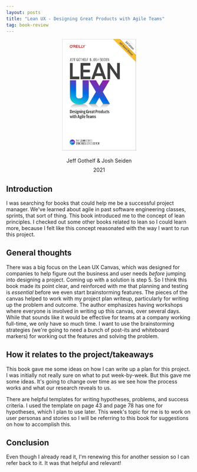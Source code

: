 ```yaml
---
layout: posts
title: "Lean UX - Designing Great Products with Agile Teams"
tag: book-review
---
```


<div style="text-align: center;">
  <img src="/assets/images/books/lean-ux.jpg" alt="Lean UX book" width="200" style="margin-bottom: 10px;">
  <div style="line-height: 1.4; margin-top: 5px;">
    <h4 style="margin: 5px 0; font-weight: normal;">Jeff Gothelf & Josh Seiden</h4>
    <h4 style="margin: 5px 0; font-weight: normal;">2021</h4>
  </div>
</div>

## Introduction

I was searching for books that could help me be a successful project manager. We've learned about agile in past software engineering classes, sprints, that sort of thing. This book introduced me to the concept of lean principles. I checked out some other books related to lean so I could learn more, because I felt like this concept reasonated with the way I want to run this project.

## General thoughts
There was a big focus on the Lean UX Canvas, which was designed for companies to help figure out the business and user needs *before* jumping into designing a project. Coming up with a solution is step 5. So I think this book made its point clear, and reinforced with me that planning and testing is *essential* before we even start brainstorming features. The pieces of the canvas helped to work with my project plan writeup, particularly for writing up the problem and outcome. The author emphasizes having workshops where everyone is involved in writing up this canvas, over several days. While that sounds like it would be effective for teams at a company working full-time, we only have so much time. I want to use the brainstorming strategies (we're going to need a bunch of post-its and whiteboard markers) for working out the features and solving the problem.

## How it relates to the project/takeaways
This book gave me some ideas on how I can write up a plan for this project. I was initially not really sure on what to put week-by-week. But this gave me some ideas. It's going to change over time as we see how the process works and what our research reveals to us. 

There are helpful templates for writing hypotheses, problems, and success criteria. I used the template on page 43 and page 78 has one for hypotheses, which I plan to use later. This week's topic for me is to work on user personas and stories so I will be referring to this book for suggestions on how to accomplish this.

## Conclusion
Even though I already read it, I'm renewing this for another session so I can refer back to it. It was that helpful and relevant!